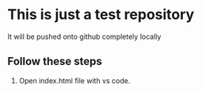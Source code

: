 # This is just a test repository

It will be pushed onto github completely locally

## Follow these steps

1. Open index.html file with vs code.